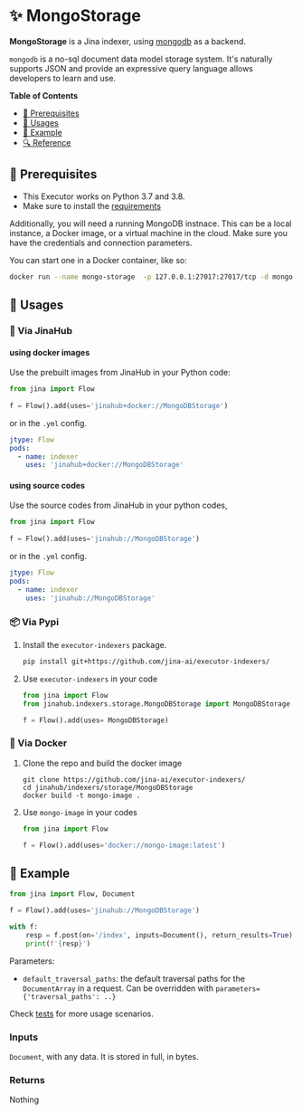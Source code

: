 # ✨ MongoStorage

**MongoStorage** is a Jina indexer, using [mongodb](https://www.mongodb.com/) as a backend. 

`mongodb` is a no-sql document data model storage system. It's naturally supports JSON and provide an expressive query language allows developers to learn and use. 

<!-- START doctoc generated TOC please keep comment here to allow auto update -->
<!-- DON'T EDIT THIS SECTION, INSTEAD RE-RUN doctoc TO UPDATE -->
**Table of Contents**

- [🌱 Prerequisites](#-prerequisites)
- [🚀 Usages](#-usages)
- [🎉️ Example](#%EF%B8%8F-example)
- [🔍️ Reference](#%EF%B8%8F-reference)

<!-- END doctoc generated TOC please keep comment here to allow auto update -->

## 🌱 Prerequisites

- This Executor works on Python 3.7 and 3.8.
- Make sure to install the [requirements](requirements.txt)

Additionally, you will need a running MongoDB instnace. This can be a local instance, a Docker image, or a virtual machine in the cloud. Make sure you have the credentials and connection parameters.

You can start one in a Docker container, like so: 

```bash
docker run --name mongo-storage  -p 127.0.0.1:27017:27017/tcp -d mongo:latest
```

## 🚀 Usages

### 🚚 Via JinaHub

#### using docker images

Use the prebuilt images from JinaHub in your Python code: 

```python
from jina import Flow
	
f = Flow().add(uses='jinahub+docker://MongoDBStorage')
```

or in the `.yml` config.
	
```yaml
jtype: Flow
pods:
  - name: indexer
    uses: 'jinahub+docker://MongoDBStorage'
```

#### using source codes
Use the source codes from JinaHub in your python codes,

```python
from jina import Flow
	
f = Flow().add(uses='jinahub://MongoDBStorage')
```

or in the `.yml` config.

```yaml
jtype: Flow
pods:
  - name: indexer
    uses: 'jinahub://MongoDBStorage'
```


### 📦️ Via Pypi

1. Install the `executor-indexers` package.

	```bash
	pip install git+https://github.com/jina-ai/executor-indexers/
	```

1. Use `executor-indexers` in your code

   ```python
   from jina import Flow
   from jinahub.indexers.storage.MongoDBStorage import MongoDBStorage
   
   f = Flow().add(uses= MongoDBStorage)
   ```


### 🐳 Via Docker

1. Clone the repo and build the docker image

	```shell
	git clone https://github.com/jina-ai/executor-indexers/
	cd jinahub/indexers/storage/MongoDBStorage
	docker build -t mongo-image .
	```

1. Use `mongo-image` in your codes

	```python
	from jina import Flow
	
	f = Flow().add(uses='docker://mongo-image:latest')
	```
	

## 🎉️ Example 

```python
from jina import Flow, Document

f = Flow().add(uses='jinahub://MongoDBStorage')

with f:
    resp = f.post(on='/index', inputs=Document(), return_results=True)
    print(f'{resp}')
```

Parameters:

- `default_traversal_paths`: the default traversal paths for the `DocumentArray` in a request. Can be overridden with `parameters={'traversal_paths': ..}` 

Check [tests](tests/test_mongodb.py) for more usage scenarios.


### Inputs 

`Document`, with any data. It is stored in full, in bytes.

### Returns

Nothing
